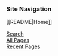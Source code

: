 ### Site Navigation

[[README|Home]]  

[Search](/search.html)  
[All Pages](/all-pages.html)  
[Recent Pages](/recent-pages.html)  
